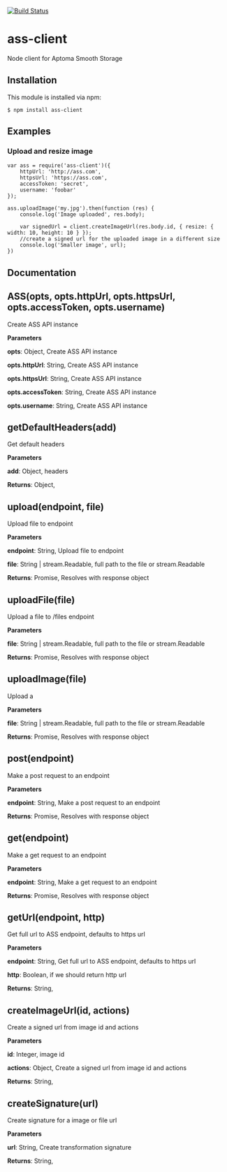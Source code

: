 [![Build Status](https://travis-ci.org/aptoma/ass-client-node.svg)](https://travis-ci.org/aptoma/ass-client-node)

# ass-client

Node client for Aptoma Smooth Storage

## Installation

This module is installed via npm:

	$ npm install ass-client


## Examples


### Upload and resize image

```
var ass = require('ass-client')({
	httpUrl: 'http://ass.com',
	httpsUrl: 'https://ass.com',
	accessToken: 'secret',
	username: 'foobar'
});

ass.uploadImage('my.jpg').then(function (res) {
	console.log('Image uploaded', res.body);

	var signedUrl = client.createImageUrl(res.body.id, { resize: { width: 10, height: 10 } });
	//create a signed url for the uploaded image in a different size
	console.log('Smaller image', url);
})
```


## Documentation

ASS(opts, opts.httpUrl, opts.httpsUrl, opts.accessToken, opts.username) 
-----------------------------
Create ASS API instance

**Parameters**

**opts**: Object, Create ASS API instance

**opts.httpUrl**: String, Create ASS API instance

**opts.httpsUrl**: String, Create ASS API instance

**opts.accessToken**: String, Create ASS API instance

**opts.username**: String, Create ASS API instance


getDefaultHeaders(add) 
-----------------------------
Get default headers

**Parameters**

**add**: Object, headers

**Returns**: Object, 

upload(endpoint, file) 
-----------------------------
Upload file to endpoint

**Parameters**

**endpoint**: String, Upload file to endpoint

**file**: String | stream.Readable, full path to the file or stream.Readable

**Returns**: Promise, Resolves with response object

uploadFile(file) 
-----------------------------
Upload a file to /files endpoint

**Parameters**

**file**: String | stream.Readable, full path to the file or stream.Readable

**Returns**: Promise, Resolves with response object

uploadImage(file) 
-----------------------------
Upload a

**Parameters**

**file**: String | stream.Readable, full path to the file or stream.Readable

**Returns**: Promise, Resolves with response object

post(endpoint) 
-----------------------------
Make a post request to an endpoint

**Parameters**

**endpoint**: String, Make a post request to an endpoint

**Returns**: Promise, Resolves with response object

get(endpoint) 
-----------------------------
Make a get request to an endpoint

**Parameters**

**endpoint**: String, Make a get request to an endpoint

**Returns**: Promise, Resolves with response object

getUrl(endpoint, http) 
-----------------------------
Get full url to ASS endpoint, defaults to https url

**Parameters**

**endpoint**: String, Get full url to ASS endpoint, defaults to https url

**http**: Boolean, if we should return http url

**Returns**: String, 

createImageUrl(id, actions) 
-----------------------------
Create a signed url from image id and actions

**Parameters**

**id**: Integer, image id

**actions**: Object, Create a signed url from image id and actions

**Returns**: String, 

createSignature(url) 
-----------------------------
Create signature for a image or file url

**Parameters**

**url**: String, Create transformation signature

**Returns**: String, 
